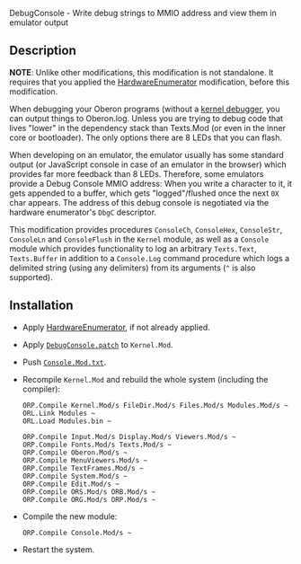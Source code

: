 DebugConsole - Write debug strings to MMIO address and view them in emulator output

Description
-----------

**NOTE**: Unlike other modifications, this modification is not standalone. It requires that
you applied the [HardwareEnumerator](../HardwareEnumerator/README.md) modification,
before this modification.

When debugging your Oberon programs (without a [kernel debugger](../KernelDebugger/README.md),
you can output things to Oberon.log. Unless you are trying to debug code that
lives "lower" in the dependency stack than Texts.Mod (or even in the inner core
or bootloader). The only options there are 8 LEDs that you can flash.

When developing on an emulator, the emulator usually has some standard output
(or JavaScript console in case of an emulator in the browser) which provides
far more feedback than 8 LEDs. Therefore, some emulators provide a Debug Console
MMIO address: When you write a character to it, it gets appended to a buffer,
which gets "logged"/flushed once the next `0X` char appears. The address of
this debug console is negotiated via the hardware enumerator's `DbgC` descriptor.

This modification provides procedures `ConsoleCh`, `ConsoleHex`, `ConsoleStr`,
`ConsoleLn` and `ConsoleFlush` in the `Kernel` module, as well as a `Console`
module which provides functionality to log an arbitrary `Texts.Text`, `Texts.Buffer`
in addition to a `Console.Log` command procedure which logs a delimited string
(using any delimiters) from its arguments (`^` is also supported).

Installation
------------

- Apply [HardwareEnumerator](../HardwareEnumerator/README.md), if not already applied.

- Apply [`DebugConsole.patch`](DebugConsole.patch) to `Kernel.Mod`.

- Push [`Console.Mod.txt`](Console.Mod.txt).

- Recompile `Kernel.Mod` and rebuild the whole system (including the compiler):

      ORP.Compile Kernel.Mod/s FileDir.Mod/s Files.Mod/s Modules.Mod/s ~
      ORL.Link Modules ~
      ORL.Load Modules.bin ~

      ORP.Compile Input.Mod/s Display.Mod/s Viewers.Mod/s ~
      ORP.Compile Fonts.Mod/s Texts.Mod/s ~
      ORP.Compile Oberon.Mod/s ~
      ORP.Compile MenuViewers.Mod/s ~
      ORP.Compile TextFrames.Mod/s ~
      ORP.Compile System.Mod/s ~
      ORP.Compile Edit.Mod/s ~
      ORP.Compile ORS.Mod/s ORB.Mod/s ~
      ORP.Compile ORG.Mod/s ORP.Mod/s ~

- Compile the new module:

      ORP.Compile Console.Mod/s ~

- Restart the system.
